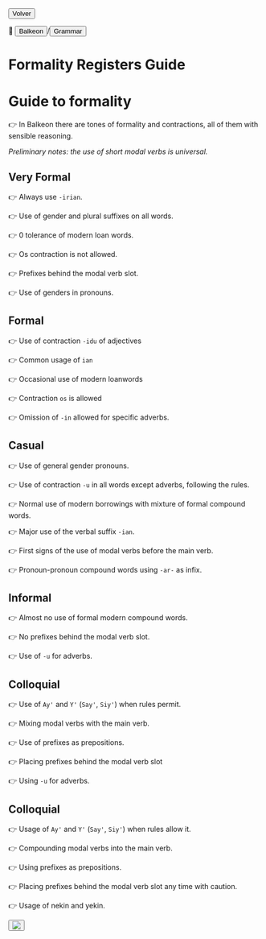 <button class="button-82-pushable" role="button" onclick="history.back()">
  <span class="button-82-shadow"></span>
  <span class="button-82-edge"></span>
  <span class="button-82-front text">
  Volver
 </span> </button>

📂 <button class="button-16" role="button" onclick="location.href='../../index'">Balkeon</button>/<button class="button-16" role="button" onclick="location.href='../index'">Grammar</button>


# Formality Registers Guide

# Guide to formality

👉 In Balkeon there are tones of formality and contractions, all of them with sensible reasoning.

*Preliminary notes: the use of short modal verbs is universal.*

## Very Formal

👉 Always use `-irian`.

👉 Use of gender and plural suffixes on all words.

👉 0 tolerance of modern loan words.

👉 Os contraction is not allowed.

👉 Prefixes behind the modal verb slot.

👉 Use of genders in pronouns.

## Formal

👉 Use of contraction `-idu` of adjectives

👉 Common usage of `ian`

👉 Occasional use of modern loanwords

👉 Contraction `os` is allowed

👉 Omission of `-in` allowed for specific adverbs.

## Casual

👉 Use of general gender pronouns.

👉 Use of contraction `-u` in all words except adverbs, following the rules.

👉 Normal use of modern borrowings with mixture of formal compound words.

👉 Major use of the verbal suffix `-ian`.

👉 First signs of the use of modal verbs before the main verb.

👉 Pronoun-pronoun compound words using `-ar-` as infix.

## Informal

👉 Almost no use of formal modern compound words.

👉 No prefixes behind the modal verb slot. 

👉 Use of `-u` for adverbs. 

## Colloquial

👉 Use of `Ay'` and `Y'` (`Say'`, `Siy'`) when rules permit.

👉 Mixing modal verbs with the main verb.

👉 Use of prefixes as prepositions.

👉 Placing prefixes behind the modal verb slot 

👉 Using `-u` for adverbs. 

## Colloquial

👉 Usage of `Ay'` and `Y'` (`Say'`, `Siy'`) when rules allow it. 

👉 Compounding modal verbs into the main verb. 

👉 Using prefixes as prepositions. 

👉 Placing prefixes behind the modal verb slot any time with caution. 

👉 Usage of nekin and yekin.

 <button class="button-17" role="button" onclick="langRedirect('en')"><img src="https://img.icons8.com/?size=35&id=95094&format=png&color=000000"/></button> 
